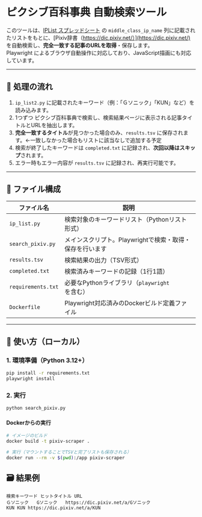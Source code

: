 # ピクシブ百科事典 自動検索ツール

このツールは、[IPList スプレッドシート](https://docs.google.com/spreadsheets/d/10QMkXxRhAHhJINRNiXeY92AQCRAPWhB0ZvKnMunWGFQ/edit?gid=923863267#gid=923863267) の `middle_class_ip_name` 列に記載されたリストをもとに、[Pixiv辞書（https://dic.pixiv.net/）](https://dic.pixiv.net/) を自動検索し、**完全一致する記事のURLを取得**・保存します。  
Playwright によるブラウザ自動操作に対応しており、JavaScript描画にも対応しています。

---

## 🔧 処理の流れ

1. `ip_list2.py` に記載されたキーワード（例：「Ｇソニック」「KUN」など）を読み込みます。
2. 1つずつ ピクシブ百科事典で検索し、検索結果ページに表示される記事タイトルとURLを抽出します。
3. **完全一致するタイトル**が見つかった場合のみ、`results.tsv` に保存されます。←一致しなかった場合もリストに該当なしで追加する予定
4. 検索が終了したキーワードは `completed.txt` に記録され、**次回以降はスキップ**されます。
5. エラー時もエラー内容が `results.tsv` に記録され、再実行可能です。

---

## 📁 ファイル構成

| ファイル名 | 説明 |
|------------|------|
| `ip_list.py` | 検索対象のキーワードリスト（Pythonリスト形式） |
| `search_pixiv.py` | メインスクリプト。Playwrightで検索・取得・保存を行います |
| `results.tsv` | 検索結果の出力（TSV形式） |
| `completed.txt` | 検索済みキーワードの記録（1行1語） |
| `requirements.txt` | 必要なPythonライブラリ（`playwright` を含む） |
| `Dockerfile` | Playwright対応済みのDockerビルド定義ファイル |

---

## 🚀 使い方（ローカル）

### 1. 環境準備（Python 3.12+）

```bash
pip install -r requirements.txt
playwright install
```
### 2. 実行

```bash
python search_pixiv.py
```
#### Dockerからの実行
```bash
# イメージのビルド
docker build -t pixiv-scraper .

# 実行（マウントすることでTSVと完了リストも保存される）
docker run --rm -v $(pwd):/app pixiv-scraper
```

## 🗃️ 結果例

```tsv
検索キーワード	ヒットタイトル	URL
Ｇソニック	Gソニック	https://dic.pixiv.net/a/Gソニック
KUN	KUN	https://dic.pixiv.net/a/KUN

```
